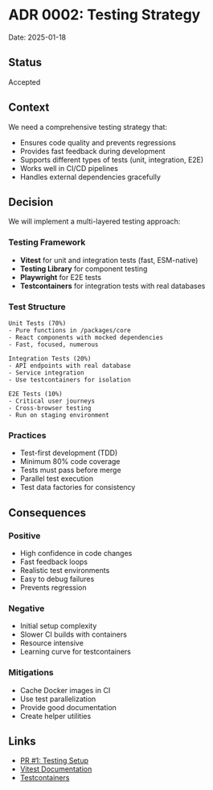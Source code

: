 # ADR 0002: Testing Strategy

Date: 2025-01-18

## Status

Accepted

## Context

We need a comprehensive testing strategy that:
- Ensures code quality and prevents regressions
- Provides fast feedback during development
- Supports different types of tests (unit, integration, E2E)
- Works well in CI/CD pipelines
- Handles external dependencies gracefully

## Decision

We will implement a multi-layered testing approach:

### Testing Framework
- **Vitest** for unit and integration tests (fast, ESM-native)
- **Testing Library** for component testing
- **Playwright** for E2E tests
- **Testcontainers** for integration tests with real databases

### Test Structure
```
Unit Tests (70%)
- Pure functions in /packages/core
- React components with mocked dependencies
- Fast, focused, numerous

Integration Tests (20%)
- API endpoints with real database
- Service integration
- Use testcontainers for isolation

E2E Tests (10%)
- Critical user journeys
- Cross-browser testing
- Run on staging environment
```

### Practices
- Test-first development (TDD)
- Minimum 80% code coverage
- Tests must pass before merge
- Parallel test execution
- Test data factories for consistency

## Consequences

### Positive
- High confidence in code changes
- Fast feedback loops
- Realistic test environments
- Easy to debug failures
- Prevents regression

### Negative
- Initial setup complexity
- Slower CI builds with containers
- Resource intensive
- Learning curve for testcontainers

### Mitigations
- Cache Docker images in CI
- Use test parallelization
- Provide good documentation
- Create helper utilities

## Links
- [PR #1: Testing Setup](#)
- [Vitest Documentation](https://vitest.dev)
- [Testcontainers](https://testcontainers.com)